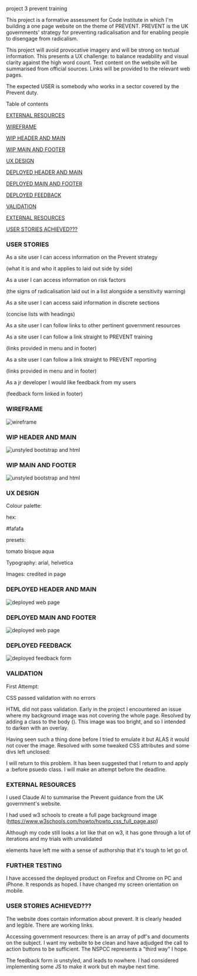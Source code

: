 project 3 prevent training

This project is a formative assessment for Code Institute in which I'm building a one page website on the theme of PREVENT.
PREVENT is the UK governments' strategy for preventing radicalisation and for enabling people to disengage from radicalism.

This project will avoid provocative imagery and will be strong on textual information. This presents a UX challenge: 
to balance readability and visual clarity against the high word count. Text content on the website will be summarised from
official sources. Links will be provided to the relevant web pages.

The expected USER is somebody who works in a sector covered by the Prevent duty. 

Table of contents 

[EXTERNAL RESOURCES](#USER-STORIES)

[WIREFRAME](#WIREFRAME)

[WIP HEADER AND MAIN](#WIP-HEADER-AND-MAIN)

[WIP MAIN AND FOOTER](#WIP-MAIN-AND-FOOTER)

[UX DESIGN](#UX-DESIGN)

[DEPLOYED HEADER AND MAIN](#DEPLOYED-HEADER-AND-MAIN)

[DEPLOYED MAIN AND FOOTER](#DEPLOYED-MAIN-AND-FOOTER)

[DEPLOYED FEEDBACK](#DEPLOYED-FEEDBACK)

[VALIDATION](#VALIDATION)

[EXTERNAL RESOURCES](#EXTERNAL-RESOURCES)

[USER STORIES ACHIEVED???](#USER-STORIES-ACHIEVED???)

### USER STORIES

As a site user I can access information on the Prevent strategy

(what it is and who it applies to laid out side by side)

As a user I can access information on risk factors

(the signs of radicalisation laid out in a list alongside a sensitivity warning)

As a site user I can access said information in discrete sections

(concise lists with headings)

As a site user I can follow links to other pertinent government resources

As a site user I can follow a link straight to PREVENT training

(links provided in menu and in footer)

As a site user I can follow a link straight to PREVENT reporting

(links provided in menu and in footer)

As a jr developer I would like feedback from my users

(feedback form linked in footer)

### WIREFRAME

![wireframe](assets/images/readme/wireframe.png)

### WIP HEADER AND MAIN

![unstyled bootstrap and html](assets/images/readme/wip-header-and-main.png)

### WIP MAIN AND FOOTER

![unstyled bootstrap and html](assets/images/readme/wip-main-and-footer.png)

### UX DESIGN

Colour palette: 

hex: 

#fafafa

presets:

tomato
bisque
aqua

Typography: arial, helvetica

Images: credited in page

### DEPLOYED HEADER AND MAIN

![deployed web page](/assets/images/readme/deplopyed-header-and-main.png)

### DEPLOYED MAIN AND FOOTER

![deployed web page](/assets/images/readme/deplopyed-main-and-footer.png)

### DEPLOYED FEEDBACK

![deployed feedback form](/assets/images/readme/deployed-feedback.png)

### VALIDATION

First Attempt:

CSS passed validation with no errors

HTML did not pass validation. Early in the project I encountered an issue where my background image was not covering the whole page.
Resolved by adding a class to the body (<body class="bg">). This image was too bright, and so I intended to darken with an overlay.

Having seen such a thing done before I tried to emulate it but ALAS it would not cover the image. Resolved with some tweaked CSS attributes
and some divs left unclosed:

<div class="bg">
<div class="overlay">

I will return to this problem. It has been suggested that I return to <body class="bg"> and apply a :before psuedo class. I will make an attempt 
before the deadline. 

### EXTERNAL RESOURCES

I used Claude AI to summarise the Prevent guidance from the UK government's website.

I had used w3 schools to create a full page background image (https://www.w3schools.com/howto/howto_css_full_page.asp)

Although my code still looks a lot like that on w3, it has gone through a lot of iterations and my trials with unvalidated
<div> elements have left me with a sense of authorship that it's tough to let go of.

### FURTHER TESTING

I have accessed the deployed product on Firefox and Chrome on PC and iPhone. It responds as hoped. I have changed my screen orientation on mobile.

### USER STORIES ACHIEVED???

The website does contain information about prevent. It is clearly headed and legible. There are working links. 

Accessing government resources: there is an array of pdf's and documents on the subject. I want my website to be clean and have adjudged the 
call to action buttons to be sufficient. The NSPCC represents a "third way" I hope.

The feedback form is unstyled, and leads to nowhere. I had considered implementing some JS to make it work but eh maybe next time.

